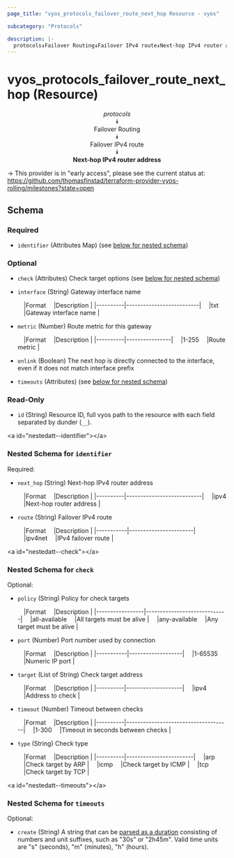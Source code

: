 ```yaml
---
page_title: "vyos_protocols_failover_route_next_hop Resource - vyos"

subcategory: "Protocols"

description: |- 
  protocols⯯Failover Routing⯯Failover IPv4 route⯯Next-hop IPv4 router address
---
```


# vyos_protocols_failover_route_next_hop (Resource)
<center>

*protocols*  
⯯  
Failover Routing  
⯯  
Failover IPv4 route  
⯯  
**Next-hop IPv4 router address**


</center>

-> This provider is in "early access", please see the current status at: https://github.com/thomasfinstad/terraform-provider-vyos-rolling/milestones?state=open

## Schema

### Required

- `identifier` (Attributes Map) (see [below for nested schema](#nestedatt--identifier))

### Optional

- `check` (Attributes) Check target options (see [below for nested schema](#nestedatt--check))
- `interface` (String) Gateway interface name

    &emsp;|Format  &emsp;|Description             |
    |----------|--------------------------|
    &emsp;|txt     &emsp;|Gateway interface name  |
- `metric` (Number) Route metric for this gateway

    &emsp;|Format  &emsp;|Description   |
    |----------|----------------|
    &emsp;|1-255   &emsp;|Route metric  |
- `onlink` (Boolean) The next hop is directly connected to the interface, even if it does not match interface prefix
- `timeouts` (Attributes) (see [below for nested schema](#nestedatt--timeouts))

### Read-Only

- `id` (String) Resource ID, full vyos path to the resource with each field separated by dunder (`__`).

&lt;a id=&#34;nestedatt--identifier&#34;&gt;&lt;/a&gt;
### Nested Schema for `identifier`

Required:

- `next_hop` (String) Next-hop IPv4 router address

    &emsp;|Format  &emsp;|Description              |
    |----------|---------------------------|
    &emsp;|ipv4    &emsp;|Next-hop router address  |
- `route` (String) Failover IPv4 route

    &emsp;|Format   &emsp;|Description          |
    |-----------|-----------------------|
    &emsp;|ipv4net  &emsp;|IPv4 failover route  |


&lt;a id=&#34;nestedatt--check&#34;&gt;&lt;/a&gt;
### Nested Schema for `check`

Optional:

- `policy` (String) Policy for check targets

    &emsp;|Format         &emsp;|Description                |
    |-----------------|-----------------------------|
    &emsp;|all-available  &emsp;|All targets must be alive  |
    &emsp;|any-available  &emsp;|Any target must be alive   |
- `port` (Number) Port number used by connection

    &emsp;|Format   &emsp;|Description      |
    |-----------|-------------------|
    &emsp;|1-65535  &emsp;|Numeric IP port  |
- `target` (List of String) Check target address

    &emsp;|Format  &emsp;|Description       |
    |----------|--------------------|
    &emsp;|ipv4    &emsp;|Address to check  |
- `timeout` (Number) Timeout between checks

    &emsp;|Format  &emsp;|Description                        |
    |----------|-------------------------------------|
    &emsp;|1-300   &emsp;|Timeout in seconds between checks  |
- `type` (String) Check type

    &emsp;|Format  &emsp;|Description           |
    |----------|------------------------|
    &emsp;|arp     &emsp;|Check target by ARP   |
    &emsp;|icmp    &emsp;|Check target by ICMP  |
    &emsp;|tcp     &emsp;|Check target by TCP   |


&lt;a id=&#34;nestedatt--timeouts&#34;&gt;&lt;/a&gt;
### Nested Schema for `timeouts`

Optional:

- `create` (String) A string that can be [parsed as a duration](https://pkg.go.dev/time#ParseDuration) consisting of numbers and unit suffixes, such as &#34;30s&#34; or &#34;2h45m&#34;. Valid time units are &#34;s&#34; (seconds), &#34;m&#34; (minutes), &#34;h&#34; (hours).  
